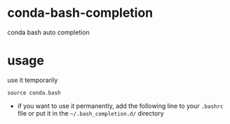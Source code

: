 # conda-bash-completion

conda bash auto completion

# usage

use it temporarily

```
source conda.bash
```

- if you want to use it permanently, add the following line to your `.bashrc` file or put it in the `~/.bash_completion.d/` directory
